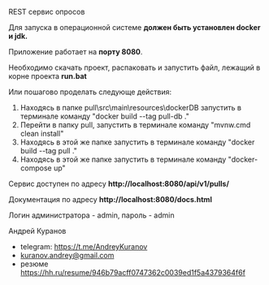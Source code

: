 REST сервис опросов 

Для запуска в операционной системе **должен быть установлен docker и jdk.**

Приложение работает на **порту 8080**.

Необходимо скачать проект, распаковать и запустить файл, лежащий в корне проекта **run.bat**


Или пошагово проделать следующе действия:

1. Находясь в папке pull\src\main\resources\dockerDB запустить в терминале команду "docker build --tag pull-db ."
2. Перейти в папку pull, запустить в терминале команду "mvnw.cmd clean install"
3. Находясь в этой же папке запустить в терминале команду "docker build --tag pull ."
4. Находясь в этой же папке запустить в терминале команду "docker-compose up"

Сервис доступен по адресу **http://localhost:8080/api/v1/pulls/** 

Документация по адресу **http://localhost:8080/docs.html**

Логин администратора - admin, пароль - admin

Андрей Куранов 
- telegram: https://t.me/AndreyKuranov
- kuranov.andrey@gmail.com
- резюме https://hh.ru/resume/946b79acff0747362c0039ed1f5a4379364f6f
